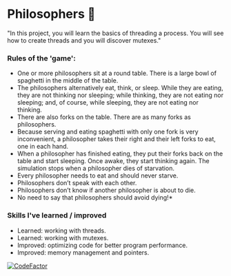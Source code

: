 # Philosophers 🧠 
"In this project, you will learn the basics of threading a process. You will see how to create threads and you will discover mutexes."

### Rules of the 'game':
- One or more philosophers sit at a round table.
There is a large bowl of spaghetti in the middle of the table.
- The philosophers alternatively eat, think, or sleep.
While they are eating, they are not thinking nor sleeping;
while thinking, they are not eating nor sleeping;
and, of course, while sleeping, they are not eating nor thinking.
- There are also forks on the table. There are as many forks as philosophers.
- Because serving and eating spaghetti with only one fork is very inconvenient, a
philosopher takes their right and their left forks to eat, one in each hand.
- When a philosopher has finished eating, they put their forks back on the table and
start sleeping. Once awake, they start thinking again. The simulation stops when
a philosopher dies of starvation.
- Every philosopher needs to eat and should never starve.
- Philosophers don’t speak with each other.
- Philosophers don’t know if another philosopher is about to die.
- No need to say that philosophers should avoid dying!*

### Skills I've learned / improved
- Learned: working with threads.
- Learned: working with mutexes.
- Improved: optimizing code for better program performance.
- Improved: memory management and pointers.

[![CodeFactor](https://www.codefactor.io/repository/github/the-friendly-ghost/philosophers/badge)](https://www.codefactor.io/repository/github/the-friendly-ghost/philosophers)
